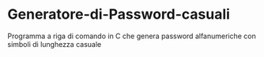 # Generatore-di-Password-casuali
Programma a riga di comando in C che genera password alfanumeriche con simboli di lunghezza casuale
